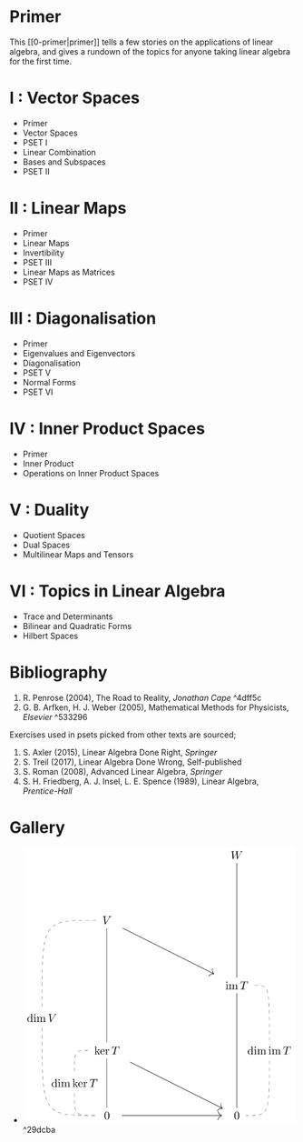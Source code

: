# Primer
This [[0-primer|primer]] tells a few stories on the applications of linear algebra, and gives a rundown of the topics for anyone taking linear algebra for the first time.

# I : Vector Spaces

- Primer
- Vector Spaces
- PSET I
- Linear Combination
- Bases and Subspaces
- PSET II

# II : Linear Maps

- Primer
- Linear Maps
- Invertibility
- PSET III
- Linear Maps as Matrices
- PSET IV

# III : Diagonalisation

- Primer
- Eigenvalues and Eigenvectors
- Diagonalisation
- PSET V
- Normal Forms
- PSET VI

# IV : Inner Product Spaces

- Primer
- Inner Product
- Operations on Inner Product Spaces

# V : Duality

- Quotient Spaces
- Dual Spaces
- Multilinear Maps and Tensors

# VI : Topics in Linear Algebra

- Trace and Determinants
- Bilinear and Quadratic Forms
- Hilbert Spaces

# Bibliography
1. R. Penrose (2004), The Road to Reality, *Jonathan Cape* ^4dff5c
2. G. B. Arfken, H. J. Weber (2005), Mathematical Methods for Physicists, *Elsevier* ^533296

Exercises used in psets picked from other texts are sourced;
1. S. Axler (2015), Linear Algebra Done Right, *Springer*
2. S. Treil (2017), Linear Algebra Done Wrong, Self-published
3. S. Roman (2008), Advanced Linear Algebra, *Springer*
4. S. H. Friedberg, A. J. Insel, L. E. Spence (1989), Linear Algebra, *Prentice-Hall*

# Gallery
- ![rank-nullity](res/Rank-nullity.png) ^29dcba